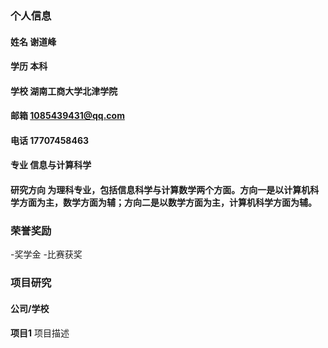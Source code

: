 ### 个人信息
#### 姓名 谢道峰
#### 学历 本科
#### 学校 湖南工商大学北津学院
#### 邮箱 1085439431@qq.com
#### 电话 17707458463
#### 专业 信息与计算科学
#### 研究方向 为理科专业，包括信息科学与计算数学两个方面。方向一是以计算机科学方面为主，数学方面为辅；方向二是以数学方面为主，计算机科学方面为辅。

### 荣誉奖励
-奖学金
-比赛获奖
### 项目研究
#### 公司/学校
**项目1**
项目描述

